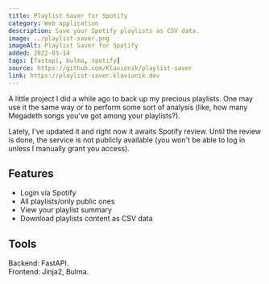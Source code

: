 ```yaml
---
title: Playlist Saver for Spotify
category: Web application
description: Save your Spotify playlists as CSV data.
image: ../playlist-saver.png
imageAlt: Playlist Saver for Spotify
added: 2022-03-14
tags: [fastapi, bulma, spotify]
source: https://github.com/Klavionik/playlist-saver
link: https://playlist-saver.klavionik.dev
---
```


A little project I did a while ago to back up my precious playlists. One may use it the 
same way or to perform some sort of analysis (like, how many Megadeth songs you've got 
among your playlists?).

Lately, I've updated it and right now it awaits Spotify review. Until the review is done, 
the service is not publicly available (you won't be able to log in unless I manually 
grant you access).

## Features
* Login via Spotify
* All playlists/only public ones
* View your playlist summary
* Download playlists content as CSV data

## Tools
Backend: FastAPI.  
Frontend: Jinja2, Bulma.
